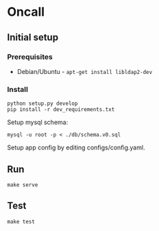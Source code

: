Oncall
======

Initial setup
-------------
### Prerequisites

  * Debian/Ubuntu - `apt-get install libldap2-dev`

### Install

```
python setup.py develop
pip install -r dev_requirements.txt
```

Setup mysql schema:

```
mysql -u root -p < ./db/schema.v0.sql
```

Setup app config by editing configs/config.yaml.


Run
---

```
make serve
```


Test
---

```
make test
```
